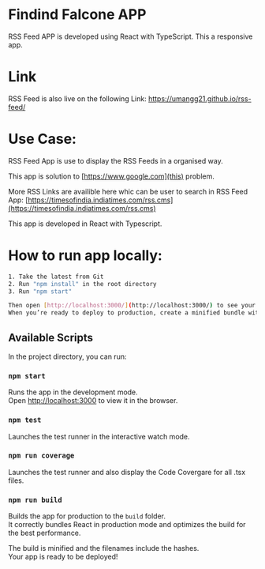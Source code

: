 # Findind Falcone APP

RSS Feed APP is developed using React with TypeScript. This a responsive app.

# Link 

RSS Feed is also live on the following Link: https://umangg21.github.io/rss-feed/

# Use Case:

RSS Feed App is use to display the RSS Feeds in a organised way.

This app is solution to [https://www.google.com](this) problem.

More RSS Links are availible here whic can be user to search in RSS Feed App: [https://timesofindia.indiatimes.com/rss.cms](https://timesofindia.indiatimes.com/rss.cms)

This app is developed in React with Typescript.

# How to run app locally:

```sh
1. Take the latest from Git
2. Run "npm install" in the root directory
3. Run "npm start"

Then open [http://localhost:3000/](http://localhost:3000/) to see your app.<br>
When you’re ready to deploy to production, create a minified bundle with `npm run build`.
```

## Available Scripts

In the project directory, you can run:

### `npm start`

Runs the app in the development mode.<br>
Open [http://localhost:3000](http://localhost:3000) to view it in the browser.

### `npm test`

Launches the test runner in the interactive watch mode.<br>

### `npm run coverage`

Launches the test runner and also display the Code Covergare for all .tsx files.<br>

### `npm run build`

Builds the app for production to the `build` folder.<br>
It correctly bundles React in production mode and optimizes the build for the best performance.

The build is minified and the filenames include the hashes.<br>
Your app is ready to be deployed!